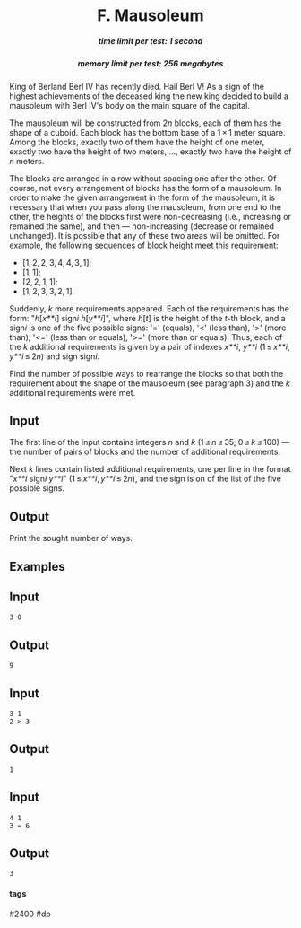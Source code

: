 <h1 style='text-align: center;'> F. Mausoleum</h1>

<h5 style='text-align: center;'>time limit per test: 1 second</h5>
<h5 style='text-align: center;'>memory limit per test: 256 megabytes</h5>

King of Berland Berl IV has recently died. Hail Berl V! As a sign of the highest achievements of the deceased king the new king decided to build a mausoleum with Berl IV's body on the main square of the capital.

The mausoleum will be constructed from 2*n* blocks, each of them has the shape of a cuboid. Each block has the bottom base of a 1 × 1 meter square. Among the blocks, exactly two of them have the height of one meter, exactly two have the height of two meters, ..., exactly two have the height of *n* meters.

The blocks are arranged in a row without spacing one after the other. Of course, not every arrangement of blocks has the form of a mausoleum. In order to make the given arrangement in the form of the mausoleum, it is necessary that when you pass along the mausoleum, from one end to the other, the heights of the blocks first were non-decreasing (i.e., increasing or remained the same), and then — non-increasing (decrease or remained unchanged). It is possible that any of these two areas will be omitted. For example, the following sequences of block height meet this requirement:

* [1, 2, 2, 3, 4, 4, 3, 1];
* [1, 1];
* [2, 2, 1, 1];
* [1, 2, 3, 3, 2, 1].

Suddenly, *k* more requirements appeared. Each of the requirements has the form: "*h*[*x**i*] sign*i* *h*[*y**i*]", where *h*[*t*] is the height of the *t*-th block, and a sign*i* is one of the five possible signs: '=' (equals), '<' (less than), '>' (more than), '<=' (less than or equals), '>=' (more than or equals). Thus, each of the *k* additional requirements is given by a pair of indexes *x**i*, *y**i* (1 ≤ *x**i*, *y**i* ≤ 2*n*) and sign sign*i*.

Find the number of possible ways to rearrange the blocks so that both the requirement about the shape of the mausoleum (see paragraph 3) and the *k* additional requirements were met.

## Input

The first line of the input contains integers *n* and *k* (1 ≤ *n* ≤ 35, 0 ≤ *k* ≤ 100) — the number of pairs of blocks and the number of additional requirements.

Next *k* lines contain listed additional requirements, one per line in the format "*x**i* sign*i* *y**i*" (1 ≤ *x**i*, *y**i* ≤ 2*n*), and the sign is on of the list of the five possible signs.

## Output

Print the sought number of ways.

## Examples

## Input


```
3 0  

```
## Output


```
9  

```
## Input


```
3 1  
2 > 3  

```
## Output


```
1  

```
## Input


```
4 1  
3 = 6  

```
## Output


```
3  

```


#### tags 

#2400 #dp 